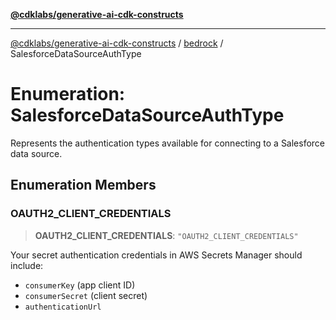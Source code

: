 [**@cdklabs/generative-ai-cdk-constructs**](../../../README.md)

***

[@cdklabs/generative-ai-cdk-constructs](../../../README.md) / [bedrock](../README.md) / SalesforceDataSourceAuthType

# Enumeration: SalesforceDataSourceAuthType

Represents the authentication types available for connecting to a Salesforce data source.

## Enumeration Members

### OAUTH2\_CLIENT\_CREDENTIALS

> **OAUTH2\_CLIENT\_CREDENTIALS**: `"OAUTH2_CLIENT_CREDENTIALS"`

Your secret authentication credentials in AWS Secrets Manager should include:
- `consumerKey` (app client ID)
- `consumerSecret` (client secret)
- `authenticationUrl`

